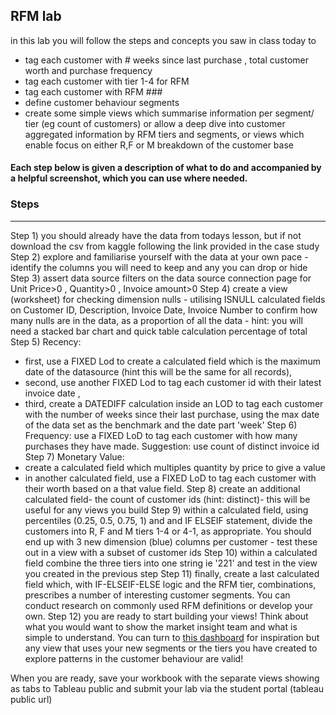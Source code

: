 ## RFM lab 

in this lab you will follow the steps and concepts you saw in class today to
+ tag each customer with # weeks since last purchase , total customer worth and purchase frequency 
+ tag each customer with tier 1-4 for RFM 
+ tag each customer with RFM ### 
+ define customer behaviour segments 
+ create some simple views which summarise information per segment/ tier (eg count of customers) or allow a deep dive into customer aggregated information by RFM tiers and segments, or views which enable focus on either R,F or M breakdown of the customer base

#### Each step below is given a description of what to do and accompanied by a helpful screenshot, which you can use where needed. 

### Steps 
----
Step 1) you should already have the data from todays lesson, but if not download the csv from kaggle following the link provided in the case study 
Step 2) explore and familiarise yourself with the data at your own pace - identify the columns you will need to keep and any you can drop or hide
Step 3) assert data source filters on the data source connection page for Unit Price>0 , Quantity>0 , Invoice amount>0 
Step 4) create a view (worksheet) for checking dimension nulls - utilising ISNULL calculated fields on Customer ID, Description, Invoice Date, Invoice Number to confirm how many nulls are in the data, as a proportion of all the data - hint: you will need a stacked bar chart and quick table calculation percentage of total 
Step 5) Recency: 
- first, use a FIXED Lod to create a calculated field which is the maximum date of the datasource (hint this will be the same for all records),  
- second, use another FIXED Lod to tag each customer id with their latest invoice date , 
- third, create a DATEDIFF calculation inside an LOD to tag each customer with the number of weeks since their last purchase, using the max date of the data set as the benchmark and the date part 'week' 
Step 6) Frequency: use a FIXED LoD to tag each customer with how many purchases they have made. Suggestion: use count of distinct invoice id
Step 7) Monetary Value: 
- create a calculated field which multiples quantity by price to give a value
- in another calculated field, use a FIXED LoD to tag each customer with their worth based on a that value field.
Step 8) create an additional calculated field- the count of customer ids (hint: distinct)- this will be useful for any views you build
Step 9) within a calculated field, using percentiles (0.25, 0.5, 0.75, 1) and and IF ELSEIF statement, divide the customers into R, F and M tiers 1-4 or 4-1, as appropriate. You should end up with 3 new dimension (blue) columns per customer - test these out in a view with a subset of customer ids 
Step 10) within a calculated field combine the three tiers into one string ie '221' and test in the view you created in the previous step
Step 11) finally, create a last calculated field which, with IF-ELSEIF-ELSE logic and the RFM tier, combinations, prescribes a number of interesting customer segments. You can conduct research on commonly used RFM definitions or develop your own. 
Step 12) you are ready to start building your views! Think about what you would want to show the market insight team and what is simple to understand. You can turn to [this dashboard](https://public.tableau.com/profile/sianedavies#!/vizhome/RFManalysis_16184195515190/RFMDashboard-ECommerceRetailDS) for inspiration but any view that uses your new segments or the tiers you have created to explore patterns in the customer behaviour are valid! 


When you are ready, save your workbook with the separate views showing as tabs to Tableau public and submit your lab via the student portal (tableau public url)



